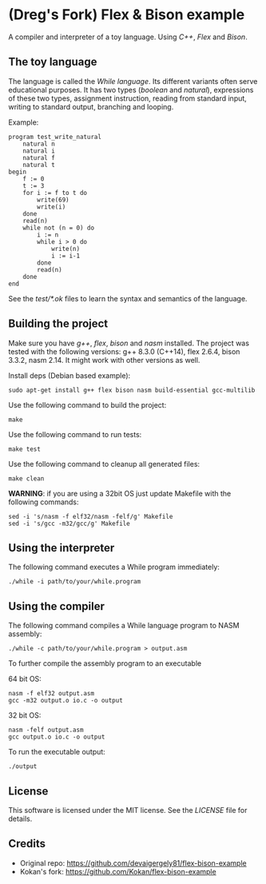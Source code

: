 # (Dreg's Fork) Flex & Bison example
A compiler and interpreter of a toy language. Using *C++*, *Flex* and *Bison*.

## The toy language
The language is called the *While language*. Its different variants often serve educational purposes. It has two types (*boolean* and *natural*), expressions of these two types, assignment instruction, reading from standard input, writing to standard output, branching and looping.

Example:
```
program test_write_natural
    natural n
    natural i
    natural f
    natural t
begin
    f := 0
    t := 3
    for i := f to t do
        write(69)
        write(i)
    done
    read(n)
    while not (n = 0) do
        i := n
        while i > 0 do
            write(n)
            i := i-1
        done
        read(n)
    done
end
```

See the *test/\*.ok* files to learn the syntax and semantics of the language.

## Building the project
Make sure you have *g++*, *flex*, *bison* and *nasm* installed. The project was tested with the following versions: g++ 8.3.0 (C++14), flex 2.6.4, bison 3.3.2, nasm 2.14. It might work with other versions as well.

Install deps (Debian based example):
```
sudo apt-get install g++ flex bison nasm build-essential gcc-multilib
```
Use the following command to build the project:
```
make
```
Use the following command to run tests:
```
make test
```
Use the following command to cleanup all generated files:
```
make clean
```

**WARNING**: if you are using a 32bit OS just update Makefile with the following commands:
```
sed -i 's/nasm -f elf32/nasm -felf/g' Makefile
sed -i 's/gcc -m32/gcc/g' Makefile
```

## Using the interpreter
The following command executes a While program immediately:
```
./while -i path/to/your/while.program
```

## Using the compiler
The following command compiles a While language program to NASM assembly:
```
./while -c path/to/your/while.program > output.asm
```
To further compile the assembly program to an executable

64 bit OS:
```
nasm -f elf32 output.asm
gcc -m32 output.o io.c -o output
```

32 bit OS:
```
nasm -felf output.asm
gcc output.o io.c -o output
```

To run the executable output:
```
./output
```

## License
This software is licensed under the MIT license. See the *LICENSE* file for details.

## Credits

- Original repo: https://github.com/devaigergely81/flex-bison-example
- Kokan's fork: https://github.com/Kokan/flex-bison-example
